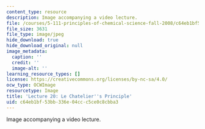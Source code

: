 ```yaml
---
content_type: resource
description: Image accompanying a video lecture.
file: /courses/5-111-principles-of-chemical-science-fall-2008/c64eb1bf53bb336e04ccc5ce0c8cbba3_20.jpg
file_size: 3631
file_type: image/jpeg
hide_download: true
hide_download_original: null
image_metadata:
  caption: ''
  credit: ''
  image-alt: ''
learning_resource_types: []
license: https://creativecommons.org/licenses/by-nc-sa/4.0/
ocw_type: OCWImage
resourcetype: Image
title: 'Lecture 20: Le Chatelier''s Principle'
uid: c64eb1bf-53bb-336e-04cc-c5ce0c8cbba3
---
```

Image accompanying a video lecture.
